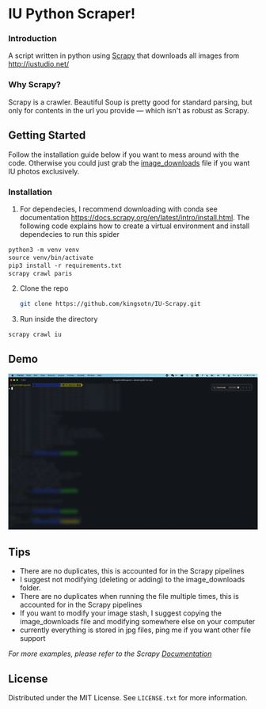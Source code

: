 <!-- GETTING STARTED -->
# IU Python Scraper!

### Introduction
A script written in python using <a href="https://github.com/scrapy/scrapy">Scrapy</a> that downloads all images from http://iustudio.net/

### Why Scrapy?

Scrapy is a crawler. Beautiful Soup is pretty good for standard parsing, but only for contents in the url you provide — which isn't as robust as Scrapy.

## Getting Started

Follow the installation guide below if you want to mess around with the code. Otherwise you could just grab the <a href="https://github.com/kingsotn/IU-Scrapy/tree/master/iu_scrape/image_downloads">image_downloads</a> file if you want IU photos exclusively.

### Installation

1. For dependecies, I recommend downloading with conda see documentation https://docs.scrapy.org/en/latest/intro/install.html. The following code explains how to create a virtual environment and install dependecies to run this spider
  ```
  python3 -m venv venv
  source venv/bin/activate
  pip3 install -r requirements.txt
  scrapy crawl paris
  ```
2. Clone the repo
   ```sh
   git clone https://github.com/kingsotn/IU-Scrapy.git
   ```
3. Run inside the directory
  ```sh
  scrapy crawl iu
  ```


## Demo
![](iu-scrape-demo.gif)


<!-- USAGE EXAMPLES -->
## Tips
- There are no duplicates, this is accounted for in the Scrapy pipelines
- I suggest not modifying (deleting or adding) to the image_downloads folder.
- There are no duplicates when running the file multiple times, this is accounted for in the Scrapy pipelines
- If you want to modify your image stash, I suggest copying the image_downloads file and modifying somewhere else on your computer
- currently everything is stored in jpg files, ping me if you want other file support

_For more examples, please refer to the Scrapy [Documentation](https://docs.scrapy.org/en/latest/)_

<!-- LICENSE -->
## License

Distributed under the MIT License. See `LICENSE.txt` for more information.
